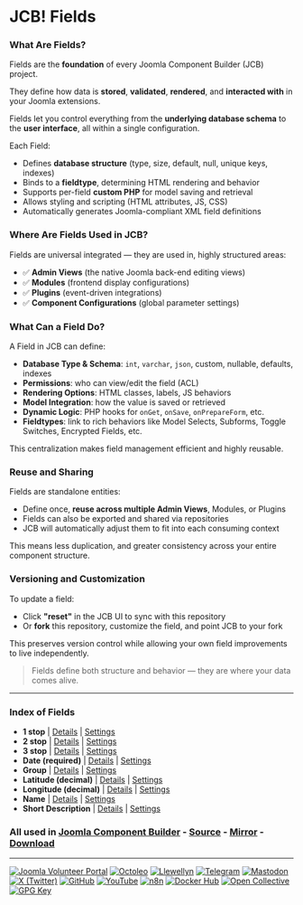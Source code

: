 # JCB! Fields

### What Are Fields?
Fields are the **foundation** of every Joomla Component Builder (JCB) project.

They define how data is **stored**, **validated**, **rendered**, and **interacted with** in your Joomla extensions.

Fields let you control everything from the **underlying database schema** to the **user interface**, all within a single configuration.

Each Field:
- Defines **database structure** (type, size, default, null, unique keys, indexes)
- Binds to a **fieldtype**, determining HTML rendering and behavior
- Supports per-field **custom PHP** for model saving and retrieval
- Allows styling and scripting (HTML attributes, JS, CSS)
- Automatically generates Joomla-compliant XML field definitions

### Where Are Fields Used in JCB?
Fields are universal integrated — they are used in, highly structured areas:

- ✅ **Admin Views** (the native Joomla back-end editing views)
- ✅ **Modules** (frontend display configurations)
- ✅ **Plugins** (event-driven integrations)
- ✅ **Component Configurations** (global parameter settings)

### What Can a Field Do?
A Field in JCB can define:

- **Database Type & Schema**: `int`, `varchar`, `json`, custom, nullable, defaults, indexes
- **Permissions**: who can view/edit the field (ACL)
- **Rendering Options**: HTML classes, labels, JS behaviors
- **Model Integration**: how the value is saved or retrieved
- **Dynamic Logic**: PHP hooks for `onGet`, `onSave`, `onPrepareForm`, etc.
- **Fieldtypes**: link to rich behaviors like Model Selects, Subforms, Toggle Switches, Encrypted Fields, etc.

This centralization makes field management efficient and highly reusable.

### Reuse and Sharing
Fields are standalone entities:

- Define once, **reuse across multiple Admin Views**, Modules, or Plugins
- Fields can also be exported and shared via repositories
- JCB will automatically adjust them to fit into each consuming context

This means less duplication, and greater consistency across your entire component structure.

### Versioning and Customization
To update a field:

- Click **"reset"** in the JCB UI to sync with this repository
- Or **fork** this repository, customize the field, and point JCB to your fork

This preserves version control while allowing your own field improvements to live independently.

>Fields define both structure and behavior — they are where your data comes alive.

---
### Index of Fields


 - **1 stop** | [Details](src/field/934eb37b-0fb1-4fed-b3ec-969cd0b364ee) | [Settings](src/field/934eb37b-0fb1-4fed-b3ec-969cd0b364ee/item.json)
 - **2 stop** | [Details](src/field/4a87c014-04ca-4986-8aea-43ed407ff07a) | [Settings](src/field/4a87c014-04ca-4986-8aea-43ed407ff07a/item.json)
 - **3 stop** | [Details](src/field/f68fdba1-62f1-4396-b915-cacc79206db5) | [Settings](src/field/f68fdba1-62f1-4396-b915-cacc79206db5/item.json)
 - **Date (required)** | [Details](src/field/03995043-13fb-4ec7-bc66-e13434425a06) | [Settings](src/field/03995043-13fb-4ec7-bc66-e13434425a06/item.json)
 - **Group** | [Details](src/field/0d4a5caa-2199-4fb1-b07f-bd8071d71dbe) | [Settings](src/field/0d4a5caa-2199-4fb1-b07f-bd8071d71dbe/item.json)
 - **Latitude (decimal)** | [Details](src/field/b83771c3-ffd1-4827-a41d-a633873517c7) | [Settings](src/field/b83771c3-ffd1-4827-a41d-a633873517c7/item.json)
 - **Longitude (decimal)** | [Details](src/field/2c6061d1-eb07-4f29-858b-21e4439b237b) | [Settings](src/field/2c6061d1-eb07-4f29-858b-21e4439b237b/item.json)
 - **Name** | [Details](src/field/ea8871b6-4f71-480b-bbd7-0d71322c6464) | [Settings](src/field/ea8871b6-4f71-480b-bbd7-0d71322c6464/item.json)
 - **Short Description** | [Details](src/field/c9896d41-82cf-42da-873f-2b7c59e22b81) | [Settings](src/field/c9896d41-82cf-42da-873f-2b7c59e22b81/item.json)

### All used in [Joomla Component Builder](https://www.joomlacomponentbuilder.com) - [Source](https://git.vdm.dev/joomla/Component-Builder) - [Mirror](https://github.com/vdm-io/Joomla-Component-Builder) - [Download](https://git.vdm.dev/joomla/pkg-component-builder/releases)

---
[![Joomla Volunteer Portal](https://img.shields.io/badge/-Joomla-gold?logo=joomla)](https://volunteers.joomla.org/joomlers/1396-llewellyn-van-der-merwe "Join Llewellyn on the Joomla Volunteer Portal: Shaping the Future Together!") [![Octoleo](https://img.shields.io/badge/-Octoleo-black?logo=linux)](https://git.vdm.dev/octoleo "--quiet") [![Llewellyn](https://img.shields.io/badge/-Llewellyn-ffffff?logo=gitea)](https://git.vdm.dev/Llewellyn "Collaborate and Innovate with Llewellyn on Git: Building a Better Code Future!") [![Telegram](https://img.shields.io/badge/-Telegram-blue?logo=telegram)](https://t.me/Joomla_component_builder "Join Llewellyn and the Community on Telegram: Building Joomla Components Together!") [![Mastodon](https://img.shields.io/badge/-Mastodon-9e9eec?logo=mastodon)](https://joomla.social/@llewellyn "Connect and Engage with Llewellyn on Joomla Social: Empowering Communities, One Post at a Time!") [![X (Twitter)](https://img.shields.io/badge/-X-black?logo=x)](https://x.com/llewellynvdm "Join the Conversation with Llewellyn on X: Where Ideas Take Flight!") [![GitHub](https://img.shields.io/badge/-GitHub-181717?logo=github)](https://github.com/Llewellynvdm "Build, Innovate, and Thrive with Llewellyn on GitHub: Turning Ideas into Impact!") [![YouTube](https://img.shields.io/badge/-YouTube-ff0000?logo=youtube)](https://www.youtube.com/@OctoYou "Explore, Learn, and Create with Llewellyn on YouTube: Your Gateway to Inspiration!") [![n8n](https://img.shields.io/badge/-n8n-black?logo=n8n)](https://n8n.io/creators/octoleo "Effortless Automation and Impactful Workflows with Llewellyn on n8n!") [![Docker Hub](https://img.shields.io/badge/-Docker-grey?logo=docker)](https://hub.docker.com/u/llewellyn "Llewellyn on Docker: Containerize Your Creativity!") [![Open Collective](https://img.shields.io/badge/-Donate-green?logo=opencollective)](https://opencollective.com/joomla-component-builder "Donate towards JCB: Help Llewellyn financially so he can continue developing this great tool!") [![GPG Key](https://img.shields.io/badge/-GPG-blue?logo=gnupg)](https://git.vdm.dev/Llewellyn/gpg "Unlock Trust and Security with Llewellyn's GPG Key: Your Gateway to Verified Connections!")